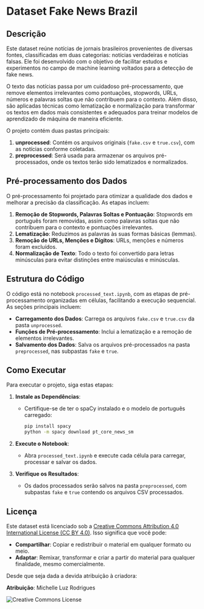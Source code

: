 # Dataset Fake News Brazil

## Descrição

Este dataset reúne notícias de jornais brasileiros provenientes de diversas fontes, classificadas em duas categorias: notícias verdadeiras e notícias falsas. Ele foi desenvolvido com o objetivo de facilitar estudos e experimentos no campo de machine learning voltados para a detecção de fake news.

O texto das notícias passa por um cuidadoso pré-processamento, que remove elementos irrelevantes como pontuações, stopwords, URLs, números e palavras soltas que não contribuem para o contexto. Além disso, são aplicadas técnicas como lematização e normalização para transformar os textos em dados mais consistentes e adequados para treinar modelos de aprendizado de máquina de maneira eficiente.

O projeto contém duas pastas principais:
1. **unprocessed**: Contém os arquivos originais (`fake.csv` e `true.csv`), com as notícias conforme coletadas.
2. **preprocessed**: Será usada para armazenar os arquivos pré-processados, onde os textos terão sido lematizados e normalizados.

## Pré-processamento dos Dados

O pré-processamento foi projetado para otimizar a qualidade dos dados e melhorar a precisão da classificação. As etapas incluem:

1. **Remoção de Stopwords, Palavras Soltas e Pontuação**: Stopwords em português foram removidas, assim como palavras soltas que não contribuem para o contexto e pontuações irrelevantes.
2. **Lematização**: Reduzimos as palavras às suas formas básicas (lemmas).
3. **Remoção de URLs, Menções e Dígitos**: URLs, menções e números foram excluídos.
4. **Normalização de Texto**: Todo o texto foi convertido para letras minúsculas para evitar distinções entre maiúsculas e minúsculas.

## Estrutura do Código

O código está no notebook `processed_text.ipynb`, com as etapas de pré-processamento organizadas em células, facilitando a execução sequencial. As seções principais incluem:

- **Carregamento dos Dados**: Carrega os arquivos `fake.csv` e `true.csv` da pasta `unprocessed`.
- **Funções de Pré-processamento**: Inclui a lematização e a remoção de elementos irrelevantes.
- **Salvamento dos Dados**: Salva os arquivos pré-processados na pasta `preprocessed`, nas subpastas `fake` e `true`.

## Como Executar

Para executar o projeto, siga estas etapas:

1. **Instale as Dependências**:
   - Certifique-se de ter o spaCy instalado e o modelo de português carregado:
     ```bash
     pip install spacy
     python -m spacy download pt_core_news_sm
     ```

2. **Execute o Notebook**:
   - Abra `processed_text.ipynb` e execute cada célula para carregar, processar e salvar os dados.

3. **Verifique os Resultados**:
   - Os dados processados serão salvos na pasta `preprocessed`, com subpastas `fake` e `true` contendo os arquivos CSV processados.

## Licença

Este dataset está licenciado sob a [Creative Commons Attribution 4.0 International License (CC BY 4.0)](https://creativecommons.org/licenses/by/4.0/). Isso significa que você pode:

- **Compartilhar**: Copiar e redistribuir o material em qualquer formato ou meio.
- **Adaptar**: Remixar, transformar e criar a partir do material para qualquer finalidade, mesmo comercialmente.

Desde que seja dada a devida atribuição à criadora:

**Atribuição**: Michelle Luz Rodrigues

![Creative Commons License](https://i.creativecommons.org/l/by/4.0/88x31.png)
